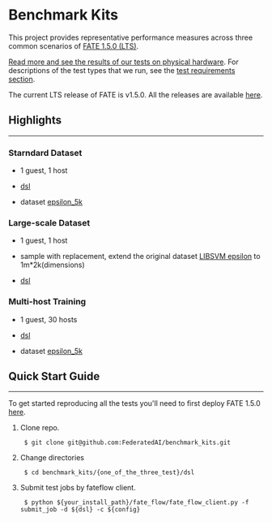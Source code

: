 # Benchmark Kits
This project provides representative performance measures across three common scenarios of [FATE 1.5.0 (LTS)](https://github.com/FederatedAI/FATE/).


[Read more and see the results of our tests on physical hardware](https://github.com/FederatedAI/FATE/tree/master/cluster-deploy). For descriptions of the test types that we run, see the 
[test requirements section](https://github.com/FederatedAI/FATE/tree/master/cluster-deploy).

The current LTS release of FATE is v1.5.0. All the releases are available [here](https://github.com/FederatedAI/FATE/releases). 


## Highlights
---
### Starndard Dataset

- 1 guest, 1 host

- [dsl](./standard/dsl)

- dataset [epsilon_5k](https://github.com/FederatedAI/FATE/blob/master/examples/data/epsilon_5k_hetero_guest.csv)

### Large-scale Dataset

- 1 guest, 1 host

- sample with replacement, extend the original dataset [LIBSVM epsilon](https://www.csie.ntu.edu.tw/~cjlin/libsvmtools/datasets/binary/epsilon_normalized.bz2) to 1m*2k(dimensions) 

- [dsl](./large_scale/dsl)

### Multi-host Training

- 1 guest, 30 hosts 

- [dsl](./multi_host/dsl)

- dataset [epsilon_5k](https://github.com/FederatedAI/FATE/blob/master/examples/data/epsilon_5k_hetero_guest.csv)



## Quick Start Guide
---
To get started reproducing all the tests you'll need to first deploy FATE 1.5.0  [here](https://github.com/FederatedAI/FATE/tree/master/cluster-deploy).

1. Clone repo.

        $ git clone git@github.com:FederatedAI/benchmark_kits.git

2. Change directories

        $ cd benchmark_kits/{one_of_the_three_test}/dsl

3. Submit test jobs by fateflow client.

        $ python ${your_install_path}/fate_flow/fate_flow_client.py -f submit_job -d ${dsl} -c ${config}

